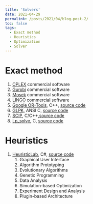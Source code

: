 ```yaml
---
title: 'Solvers'
date: 2021-04-29
permalink: /posts/2021/04/blog-post-2/
toc: false
tags:
  - Exact method
  - Heuristics
  - Optimization
  - Solver
---
```



# Exact method

1. [CPLEX](https://www.ibm.com/analytics/cplex-optimizer) commercial software
2. [Gurobi](https://www.gurobi.com/) commercial software
3. [Mosek](https://www.mosek.com/) commercial software
4. [LINGO](https://www.lindo.com/index.php/products/lingo-and-optimization-modeling?catid=89&id=88:powerful-lingo-solvers) commercial software
5. [Google OR-Tools](https://developers.google.com/optimization), C++, [source code](https://github.com/google/or-tools)
6. [GLPK](https://www.gnu.org/software/glpk/), ANSI C, [source code](https://www.gnu.org/software/glpk/#TOCdownloading)
7. [SCIP](https://www.scipopt.org/), C/C++,[source code](https://scip.zib.de/download.php?fname=scipoptsuite-7.0.2.tgz)
8. [Lp_solve](https://cran.r-project.org/web/packages/lpSolve/index.html), C, [source code](https://cran.r-project.org/src/contrib/Archive/lpSolve)


# Heuristics

1. [HeuristicLab](https://dev.heuristiclab.com/trac.fcgi/wiki), C#, [source code](https://dev.heuristiclab.com/raw-attachment/wiki/Download/HeuristicLab%203.3.16.zip)
    1. Graphical User Interface
    2. Algorithm Prototyping
    3. Evolutionary Algorithms
    4. Genetic Programming
    5. Data Analysis
    6. Simulation-based Optimization
    7. Experiment Design and Analysis
    8. Plugin-based Architecture
